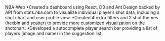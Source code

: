 NBA-Web 
	•Created a dashboard using React, D3 and Ant Design backed by API from stats.nba.com to visualize individual player’s shot      data, including a shot chart and user profile view.
	•Created 4 extra filters and 2 shot themes (hexbin and scatter) to provide more customized visualization on the shotchart.
	•Developed a autocomplete player search bar providing a list of players (image and name) in the suggestion list.
